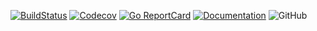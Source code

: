 [![BuildStatus](https://travis-ci.org/Yannick-S/mdhtml.svg?branch=master)](https://travis-ci.org/Yannick-S/mdhtml)
[![Codecov](https://img.shields.io/codecov/c/github/Yannick-S/mdhtml.svg)](https://codecov.io/github/Yannick-S/mdhtml?branch=master)
[![Go ReportCard](https://goreportcard.com/badge/github.com/Yannick-S/mdhtml)](https://goreportcard.com/report/github.com/Yannick-S/mdhtml)
[![Documentation](https://godoc.org/github.com/Yannick-S/mdhtml?status.svg)](http://godoc.org/github.com/Yannick-S/mdhtml)
![GitHub](https://img.shields.io/github/license/Yannick-S/mdhtml.svg)